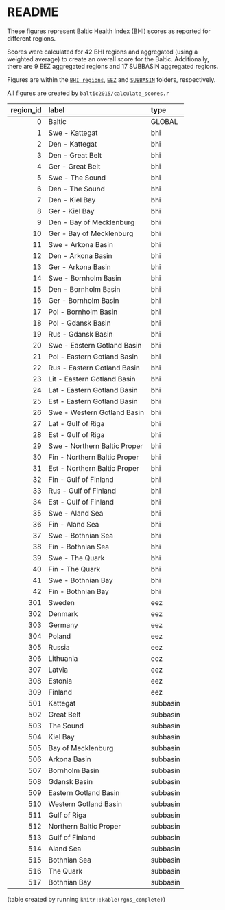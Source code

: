 # README

These figures represent Baltic Health Index (BHI) scores as reported for different regions. 

Scores were calculated for 42 BHI regions and aggregated (using a weighted average) to create an overall score for the Baltic. Additionally, there are 9 EEZ aggregated regions and 17 SUBBASIN aggregated regions. 

Figures are within the [`BHI_regions`](https://github.com/OHI-Science/bhi/tree/draft/baltic2015/reports/figures/BHI_regions), [`EEZ`](https://github.com/OHI-Science/bhi/tree/draft/baltic2015/reports/figures/EEZ) and [`SUBBASIN`](https://github.com/OHI-Science/bhi/tree/draft/baltic2015/reports/figures/SUBBASIN) folders, respectively.

All figures are created by `baltic2015/calculate_scores.r`


| region_id|label                        |type     |
|---------:|:----------------------------|:--------|
|         0|Baltic                       |GLOBAL   |
|         1|Swe - Kattegat               |bhi      |
|         2|Den - Kattegat               |bhi      |
|         3|Den - Great Belt             |bhi      |
|         4|Ger - Great Belt             |bhi      |
|         5|Swe - The Sound              |bhi      |
|         6|Den - The Sound              |bhi      |
|         7|Den - Kiel Bay               |bhi      |
|         8|Ger - Kiel Bay               |bhi      |
|         9|Den - Bay of Mecklenburg     |bhi      |
|        10|Ger - Bay of Mecklenburg     |bhi      |
|        11|Swe - Arkona Basin           |bhi      |
|        12|Den - Arkona Basin           |bhi      |
|        13|Ger - Arkona Basin           |bhi      |
|        14|Swe - Bornholm Basin         |bhi      |
|        15|Den - Bornholm Basin         |bhi      |
|        16|Ger - Bornholm Basin         |bhi      |
|        17|Pol - Bornholm Basin         |bhi      |
|        18|Pol - Gdansk Basin           |bhi      |
|        19|Rus - Gdansk Basin           |bhi      |
|        20|Swe - Eastern Gotland Basin  |bhi      |
|        21|Pol - Eastern Gotland Basin  |bhi      |
|        22|Rus - Eastern Gotland Basin  |bhi      |
|        23|Lit - Eastern Gotland Basin  |bhi      |
|        24|Lat - Eastern Gotland Basin  |bhi      |
|        25|Est - Eastern Gotland Basin  |bhi      |
|        26|Swe - Western Gotland Basin  |bhi      |
|        27|Lat - Gulf of Riga           |bhi      |
|        28|Est - Gulf of Riga           |bhi      |
|        29|Swe - Northern Baltic Proper |bhi      |
|        30|Fin - Northern Baltic Proper |bhi      |
|        31|Est - Northern Baltic Proper |bhi      |
|        32|Fin - Gulf of Finland        |bhi      |
|        33|Rus - Gulf of Finland        |bhi      |
|        34|Est - Gulf of Finland        |bhi      |
|        35|Swe - Aland Sea              |bhi      |
|        36|Fin - Aland Sea              |bhi      |
|        37|Swe - Bothnian Sea           |bhi      |
|        38|Fin - Bothnian Sea           |bhi      |
|        39|Swe - The Quark              |bhi      |
|        40|Fin - The Quark              |bhi      |
|        41|Swe - Bothnian Bay           |bhi      |
|        42|Fin - Bothnian Bay           |bhi      |
|       301|Sweden                       |eez      |
|       302|Denmark                      |eez      |
|       303|Germany                      |eez      |
|       304|Poland                       |eez      |
|       305|Russia                       |eez      |
|       306|Lithuania                    |eez      |
|       307|Latvia                       |eez      |
|       308|Estonia                      |eez      |
|       309|Finland                      |eez      |
|       501|Kattegat                     |subbasin |
|       502|Great Belt                   |subbasin |
|       503|The Sound                    |subbasin |
|       504|Kiel Bay                     |subbasin |
|       505|Bay of Mecklenburg           |subbasin |
|       506|Arkona Basin                 |subbasin |
|       507|Bornholm Basin               |subbasin |
|       508|Gdansk Basin                 |subbasin |
|       509|Eastern Gotland Basin        |subbasin |
|       510|Western Gotland Basin        |subbasin |
|       511|Gulf of Riga                 |subbasin |
|       512|Northern Baltic Proper       |subbasin |
|       513|Gulf of Finland              |subbasin |
|       514|Aland Sea                    |subbasin |
|       515|Bothnian Sea                 |subbasin |
|       516|The Quark                    |subbasin |
|       517|Bothnian Bay                 |subbasin |

(table created by running `knitr::kable(rgns_complete)`)
